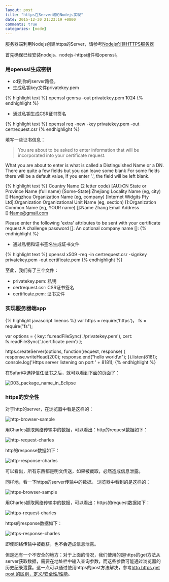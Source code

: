 ```yaml
---
layout: post
title: "https在Server端的Nodejs实现"
date: 2015-12-30 21:23:19 +0800
comments: true
categories: [node]
---
```


服务器端利用Nodejs创建https的Server，请参考[Nodejs创建HTTPS服务器](http://blog.fens.me/nodejs-https-server/)

<!-- more -->

首先确保已经安装nodejs、nodejs-https组件和openssl。

### 用openssl生成密钥

* cd到你的server路径。
* 生成私钥key文件privatekey.pem

{% highlight text %}
openssl genrsa -out privatekey.pem 1024
{% endhighlight %}

* 通过私钥生成CSR证书签名

{% highlight text %}
openssl req -new -key privatekey.pem -out certrequest.csr
{% endhighlight %}

填写一些证书信息：

>
>You are about to be asked to enter information that will be incorporated
into your certificate request.
>
What you are about to enter is what is called a Distinguished Name or a DN.
There are quite a few fields but you can leave some blank
For some fields there will be a default value,
If you enter '.', the field will be left blank.

{% highlight text %}
Country Name (2 letter code) [AU]:CN
State or Province Name (full name) [Some-State]:Zhejiang
Locality Name (eg, city) []:Hangzhou
Organization Name (eg, company) [Internet Widgits Pty Ltd]:Organization
Organizational Unit Name (eg, section) []:Organization
Common Name (eg, YOUR name) []:Name Zhang
Email Address []:Name@gmail.com

Please enter the following 'extra' attributes
to be sent with your certificate request
A challenge password []:
An optional company name []:
{% endhighlight %}

* 通过私钥和证书签名生成证书文件

{% highlight text %}
openssl x509 -req -in certrequest.csr -signkey privatekey.pem -out certificate.pem
{% endhighlight %}

至此，我们有了三个文件：

* privatekey.pem: 私钥
* certrequest.csr: CSR证书签名
* certificate.pem: 证书文件

### 实现服务器端app

{% highlight javascript linenos %}
var https = require('https')，
    fs = require("fs");

var options = {
    key: fs.readFileSync('./privatekey.pem'),
    cert: fs.readFileSync('./certificate.pem')
};

https.createServer(options, function(request, response) {
    response.writeHead(200);
    response.end("hello world\n");
}).listen(8181);
console.log('Https server listening on port ' + 8181);
{% endhighlight %}

在Safari中选择信任证书之后，就可以看到下面的页面了：

![003_package_name_in_Eclipse](/images/https-browser-screenshot.png)

### https的安全性
对于http的server，在浏览器中看是这样的：

![http-browser-sample](/images/http-browser-sample.png)

用Charles抓取网络传输中的数据，可以看出：http的request数据如下：

![http-request-charles](/images/http-request-charles.png)

http的response数据如下：

![http-response-charles](/images/http-response-charles.png)

可以看出，所有东西都是明文传送，如果被截取，必然造成信息泄露。

同样地，看一下https的server传输中的数据。
浏览器中看到的是这样的：

![https-browser-sample](/images/https-browser-sample.png)

用Charles抓取网络传输中的数据，可以看出：https的request数据如下：

![https-request-charles](/images/https-request-charles.png)

https的response数据如下：

![https-response-charles](/images/https-response-charles.png)

即使网络传输中被截获，也不会造成信息泄露。

但是还有一个不安全的地方：对于上面的情况，我们使用的是https的get方法从server获取数据，需要在地址栏中输入查询参数，而这些参数可能通过浏览器的历史纪录泄露。这一点可以通过使用https的post方法解决，参考[http https get post 的区别，定义/安全性/性能](http://cuishen.iteye.com/blog/2019925)。